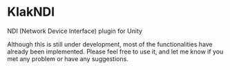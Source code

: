 # KlakNDI

NDI (Network Device Interface) plugin for Unity

Although this is still under development, most of the functionalities have already been implemented.
Please feel free to use it, and let me know if you met any problem or have any suggestions.
